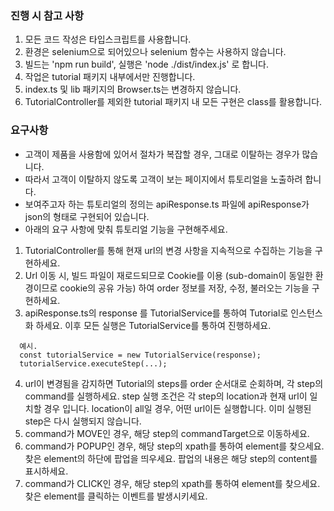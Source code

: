 ### 진행 시 참고 사항

1. 모든 코드 작성은 타입스크립트를 사용합니다.
2. 환경은 selenium으로 되어있으나 selenium 함수는 사용하지 않습니다.
3. 빌드는 'npm run build', 실행은 'node ./dist/index.js' 로 합니다.
4. 작업은 tutorial 패키지 내부에서만 진행합니다.
5. index.ts 및 lib 패키지의 Browser.ts는 변경하지 않습니다.
6. TutorialController를 제외한 tutorial 패키지 내 모든 구현은 class를 활용합니다.

### 요구사항

- 고객이 제품을 사용함에 있어서 절차가 복잡할 경우, 그대로 이탈하는 경우가 많습니다.
- 따라서 고객이 이탈하지 않도록 고객이 보는 페이지에서 튜토리얼을 노출하려 합니다.
- 보여주고자 하는 튜토리얼의 정의는 apiResponse.ts 파일에 apiResponse가 json의 형태로 구현되어 있습니다.
- 아래의 요구 사항에 맞춰 튜토리얼 기능을 구현해주세요.

1. TutorialController를 통해 현재 url의 변경 사항을 지속적으로 수집하는 기능을 구현하세요.
2. Url 이동 시, 빌드 파일이 재로드되므로 Cookie를 이용 (sub-domain이 동일한 환경이므로 cookie의 공유 가능) 하여 order 정보를 저장, 수정, 불러오는 기능을 구현하세요.
3. apiResponse.ts의 response 를 TutorialService를 통하여 Tutorial로 인스턴스화 하세요. 이후 모든 실행은 TutorialService를 통하여 진행하세요.

```
  예시.
  const tutorialService = new TutorialService(response);
  tutorialService.executeStep(...);
```

4. url이 변경됨을 감지하면 Tutorial의 steps를 order 순서대로 순회하며, 각 step의 command를 실행하세요.
   step 실행 조건은 각 step의 location과 현재 url이 일치할 경우 입니다. location이 all일 경우, 어떤 url이든 실행합니다.
   이미 실행된 step은 다시 실행되지 않습니다.
5. command가 MOVE인 경우, 해당 step의 commandTarget으로 이동하세요.
6. command가 POPUP인 경우, 해당 step의 xpath를 통하여 element를 찾으세요. 찾은 element의 하단에 팝업을 띄우세요. 팝업의 내용은 해당 step의 content를 표시하세요.
7. command가 CLICK인 경우, 해당 step의 xpath를 통하여 element를 찾으세요. 찾은 element를 클릭하는 이벤트를 발생시키세요.
